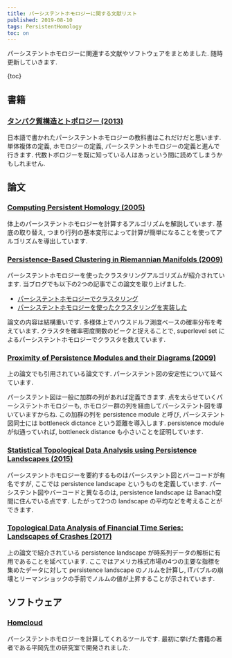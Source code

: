 ```yaml
---
title: パーシステントホモロジーに関する文献リスト
published: 2019-08-10
tags: PersistentHomology
toc: on
---
```


パーシステントホモロジーに関連する文献やソフトウェアをまとめました. 随時更新していきます.

<!--more-->

{toc}

## 書籍

### [タンパク質構造とトポロジー (2013)](https://www.kyoritsu-pub.co.jp/bookdetail/9784320110021)

日本語で書かれたパーシステントホモロジーの教科書はこれだけだと思います. 単体複体の定義, ホモロジーの定義, パーシステントホモロジーの定義と進んで行きます. 代数トポロジーを既に知っている人はあっという間に読めてしまうかもしれません.

## 論文

### [Computing Persistent Homology (2005)](https://link.springer.com/content/pdf/10.1007/s00454-004-1146-y.pdf)

体上のパーシステントホモロジーを計算するアルゴリズムを解説しています. 基底の取り替え, つまり行列の基本変形によって計算が簡単になることを使ってアルゴリズムを導出しています.

### [Persistence-Based Clustering in Riemannian Manifolds (2009)](https://hal.inria.fr/inria-00389390/document)

パーシステントホモロジーを使ったクラスタリングアルゴリズムが紹介されています. 当ブログでも以下の2つの記事でこの論文を取り上げました.

- [パーシステントホモロジーでクラスタリング](/posts/math/clustering-using-persistent-homology.html)
- [パーシステントホモロジーを使ったクラスタリングを実装した](/posts/math/implementationof-persistence-based-clustering.html)

論文の内容は結構重いです. 多様体上でハウスドルフ測度ベースの確率分布を考えています. クラスタを確率密度関数のピークと捉えることで, superlevel set によるパーシステントホモロジーでクラスタを数えています.


### [Proximity of Persistence Modules and their Diagrams (2009)](https://geometry.stanford.edu/papers/ccggo-ppmd-09/ccggo-ppmd-09.pdf)

上の論文でも引用されている論文です. パーシステント図の安定性について延べています.

パーシステント図は一般に加群の列があれば定義できます. 点を太らせていくパーシステントホモロジーも, ホモロジー群の列を経由してパーシステント図を導いていますからね. この加群の列を persistence module と呼び, パーシステント図同士には bottleneck dictance という距離を導入します. persistence module が似通っていれば, bottleneck distance も小さいことを証明しています.

### [Statistical Topological Data Analysis using Persistence Landscapes (2015)](http://www.jmlr.org/papers/volume16/bubenik15a/bubenik15a.pdf)

パーシステントホモロジーを要約するものはパーシステント図とバーコードが有名ですが, ここでは persistence landscape というものを定義しています. パーシステント図やバーコードと異なるのは, persistence landscape は Banach空間に住んでいる点です. したがって2つの landscape の平均などを考えることができます.

### [Topological Data Analysis of Financial Time Series: Landscapes of Crashes (2017)](https://arxiv.org/pdf/1703.04385.pdf)

上の論文で紹介されている persistence landscape が時系列データの解析に有用であることを延べています. ここではアメリカ株式市場の4つの主要な指標を集めたデータに対して persistence landscape のノルムを計算し, ITバブルの崩壊とリーマンショックの手前でノルムの値が上昇することが示されています.


## ソフトウェア

### [Homcloud](https://www.wpi-aimr.tohoku.ac.jp/hiraoka_labo/homcloud/)

パーシステントホモロジーを計算してくれるツールです. 最初に挙げた書籍の著者である平岡先生の研究室で開発されました.
